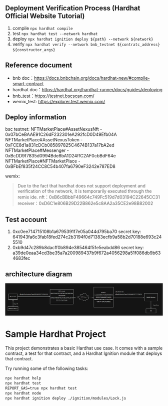 ## Deployment Verification Process (Hardhat Official Website Tutorial)
1. compile `npx hardhat compile`
2. test `npx hardhat test --network hardhat`
3. deploy `npx hardhat ignition deploy ${path} --network ${network}`
4. verify `npx hardhat verify --network bnb_testnet ${contratc_address}  ${constructor_args}`
## Reference document
- bnb doc：https://docs.bnbchain.org/docs/hardhat-new/#compile-smart-contract
- hardhat doc：https://hardhat.org/hardhat-runner/docs/guides/deploying
- bnb_test：https://testnet.bscscan.com/
- wemix_test: https://explorer.test.wemix.com/
## Deploy information
bsc testnet:
NFTMarketPlace#AssetNexusNft - 0x07bCeBAAE91C26dF232301eA292fcD0D49Efb04A
NFTMarketPlace#AssetNexusToken - 0xFCE8d1a831cDCb085897825C4674B137a17bA2ed
NFTMarketPlace#Messenger - 0xBcDD9f7835d0994Bde8bA1D24ffC2AF0cbBdF64e
NFTMarketPlace#NFTMarketPlace - 0xBFbEf835f24CC8C54b407fa6790eF3242e787ED8

wemix:
> Due to the fact that hardhat does not support deployment and verification of the network, it is temporarily executed through the remix ide.
nft：0xB6cBBbbF49664c749Fc519d7d03194C22645CC31
receiver：0xD6C1e806B29D22B862e5c8AA2a35CE2e98B82002

## Test account
1. 0xc0ee714715108b1a6795391f7e05a044d795ba70
secret key: 641943fa6c3fab18fed274c2b3194f0d71383ecfb9a58b2d70188e693c245510
2. 0xb9d47c289b8dacff0b894e385464f51e5eabdd86
secret key: a39de0eaa34cd3be35a7a200989437b9f672a4056298a51f086db9b634683fec


## architecture diagram
![alt text](image.png)

# Sample Hardhat Project

This project demonstrates a basic Hardhat use case. It comes with a sample contract, a test for that contract, and a Hardhat Ignition module that deploys that contract.

Try running some of the following tasks:

```shell
npx hardhat help
npx hardhat test
REPORT_GAS=true npx hardhat test
npx hardhat node
npx hardhat ignition deploy ./ignition/modules/Lock.js
```
